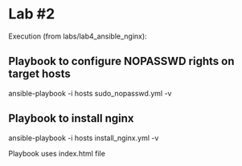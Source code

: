 # Lab #2
Execution (from labs/lab4_ansible_nginx):

## Playbook to configure NOPASSWD rights on target hosts

ansible-playbook -i hosts sudo_nopasswd.yml -v


## Playbook to install nginx

ansible-playbook -i hosts install_nginx.yml -v

Playbook uses index.html file